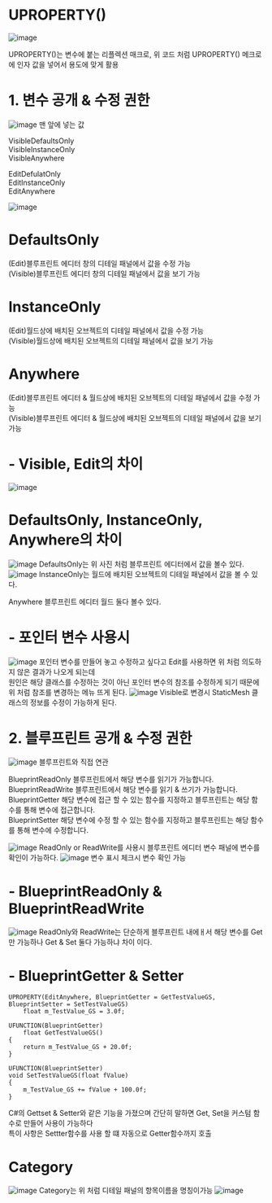 
# UPROPERTY()

![image](https://user-images.githubusercontent.com/98040028/168943222-53b1686f-4ec6-44d0-acd1-9d4277a5feee.png)


UPROPERTY()는 변수에 붙는 리플렉션 매크로, 위 코드 처럼 UPROPERTY() 메크로에 인자 값을 넣어서 용도에 맞게 활용

# 1. 변수 공개 & 수정 권한
![image](https://user-images.githubusercontent.com/98040028/168943524-286b03bb-4a14-4736-8a26-c5e28c765b12.png)
맨 앞에 넣는 값

VisibleDefaultsOnly  
VisibleInstanceOnly  
VisibleAnywhere

EditDefulatOnly  
EditInstanceOnly  
EditAnywhere

![image](https://user-images.githubusercontent.com/98040028/168943628-c602866e-c382-492c-a3a7-94cd3bf4d694.png)
    	                         	                                                
# DefaultsOnly  
(Edit)블루프린트 에디터 창의 디테일 패널에서 값을 수정 가능  
(Visible)블루프린트 에디터 창의 디테일 패널에서 값을 보기 가능
# InstanceOnly  
(Edit)월드상에 배치된 오브젝트의 디테일 패널에서 값을 수정 가능  
(Visible)월드상에 배치된 오브젝트의 디테일 패널에서 값을 보기 가능
# Anywhere  
(Edit)블루프린트 에디터 & 월드상에 배치된 오브젝트의 디테일 패널에서 값을 수정 가능  
(Visible)블루프린트 에디터 & 월드상에 배치된 오브젝트의 디테일 패널에서 값을 보기 가능

# - Visible, Edit의 차이
![image](https://user-images.githubusercontent.com/98040028/168944399-045b7f14-29db-4ba4-99c4-6b4bf067acd7.png)

# DefaultsOnly, InstanceOnly, Anywhere의 차이
![image](https://user-images.githubusercontent.com/98040028/168944565-ff4c737c-03bf-4678-ac45-ba59462c7074.png)
DefaultsOnly는 위 사진 처럼 블루프린트 에디터에서 값을 볼수 있다.
![image](https://user-images.githubusercontent.com/98040028/168944617-d9758a78-897e-44df-b34b-2ab3b2baf6d3.png)
InstanceOnly는 월드에 배치된 오브젝트의 디테일 패널에서 값을 볼 수 있다.

Anywhere 블루프린트 에디터 월드 둘다 볼수 있다.

# - 포인터 변수 사용시 
![image](https://user-images.githubusercontent.com/98040028/168944931-f38018df-b593-4342-9bb3-6453cf73180b.png)
포인터 변수를 만들어 놓고 수정하고 싶다고 Edit를 사용하면 위 처럼 의도하지 않은 결과가 나오게 되는데  
원인은 해당 클래스를 수정하는 것이 아닌 포인터 변수의 참조를 수정하게 되기 때문에 위 처럼 참조를 변경하는 메뉴 뜨게 된다.
![image](https://user-images.githubusercontent.com/98040028/168945026-60cfd919-b87f-4b8f-b149-5bf74386ebe9.png)
Visible로 변경시 StaticMesh 클래스의 정보를 수정이 가능하게 된다.

# 2. 블루프린트 공개 & 수정 권한
![image](https://user-images.githubusercontent.com/98040028/168945151-db117837-4aba-48d4-90a2-32a54d89bcdd.png)
블루프린트와 직접 연관

BlueprintReadOnly	블루프린트에서 해당 변수를 읽기가 가능합니다.  
BlueprintReadWrite	블루프린트에서 해당 변수를 읽기 & 쓰기가 가능합니다.  
BlueprintGetter	해당 변수에 접근 할 수 있는 함수를 지정하고 블루프린트는 해당 함수를 통해 변수에 접근합니다.  
BlueprintSetter	해당 변수에 수정 할 수 있는 함수를 지정하고 블루프린트는 해당 함수를 통해 변수에 수정합니다.

![image](https://user-images.githubusercontent.com/98040028/168945211-1979769f-19fc-4273-97aa-04d59e72f002.png)
ReadOnly or ReadWrite를 사용시 블루프린트 에디터 변수 패널에 변수를 확인이 가능하다.
![image](https://user-images.githubusercontent.com/98040028/168945318-86e7f8cc-f974-4f57-9e80-e8075a0ac135.png)
변수 표시 체크시 변수 확인 가능

# - BlueprintReadOnly & BlueprintReadWrite
![image](https://user-images.githubusercontent.com/98040028/168945383-196f8de5-aaf8-47d9-98ff-1bb12ace2d02.png)
ReadOnly와 ReadWrite는 단순하게 블루프린트 내에ㅐ서 해당 변수를 Get만 가능하나 Get & Set 둘다 가능하냐 차이 이다.
# - BlueprintGetter & Setter
	UPROPERTY(EditAnywhere, BlueprintGetter = GetTestValueGS, BlueprintSetter = SetTestValueGS)
		float m_TestValue_GS = 3.0f;

	UFUNCTION(BlueprintGetter)
		float GetTestValueGS()
	{
		return m_TestValue_GS + 20.0f;
	}

	UFUNCTION(BlueprintSetter)
	void SetTestValueGS(float fValue)
	{
		m_TestValue_GS += fValue + 100.0f;
	}

C#의 Gettset & Setter와 같은 기능을 가졌으며 간단히 말하면 Get, Set을 커스텀 함수로 만들어 사용이 가능하다  
특이 사항은 Settter함수를 사용 할 떄 자동으로 Getter함수까지 호출

# Category
![image](https://user-images.githubusercontent.com/98040028/168945687-05e8d18c-5a66-4365-9d61-ba97af54fe87.png)
Category는 위 처럼 디테일 패널의 항목이름을 명칭이가능
![image](https://user-images.githubusercontent.com/98040028/168945689-29135101-2b9a-4624-bcc6-dfe1404209be.png)


